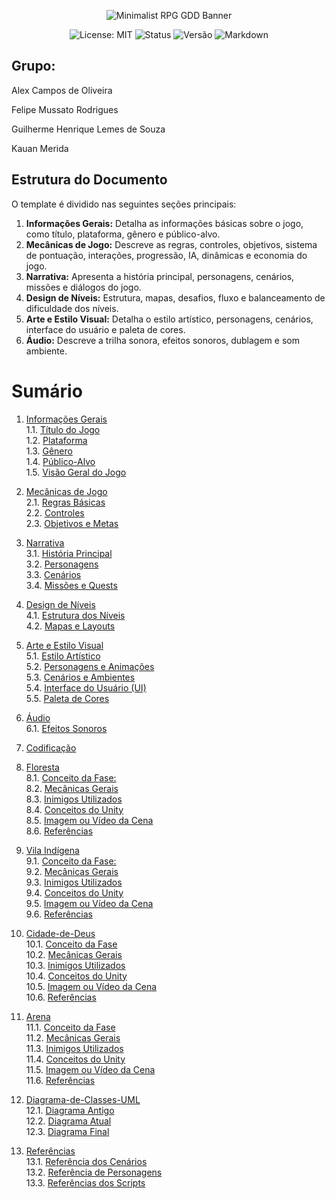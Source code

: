<p align="center">
  <img src="https://i.ibb.co/56s7K8j/292330192-445386850928422-7259301303587158181-n-jpg.png" alt="Minimalist RPG GDD Banner">
</p>

<p align="center">
  <img src="https://img.shields.io/badge/License-MIT-yellow.svg?style=for-the-badge" alt="License: MIT">
  <img src="https://img.shields.io/badge/Status-Em%20Desenvolvimento-orange?style=for-the-badge" alt="Status">
  <img src="https://img.shields.io/badge/Versão-0.2.9-blue?style=for-the-badge" alt="Versão">
  <img src="https://img.shields.io/badge/Markdown-%23%23302c9b.svg?style=for-the-badge&logo=markdown&logoColor=white" alt="Markdown">

</p>

## Grupo:

 Alex Campos de Oliveira
 
 Felipe Mussato Rodrigues
 
 Guilherme Henrique Lemes de Souza
 
 Kauan Merida



## Estrutura do Documento

O template é dividido nas seguintes seções principais:
1. **Informações Gerais:** Detalha as informações básicas sobre o jogo, como título, plataforma, gênero e público-alvo.
2. **Mecânicas de Jogo:** Descreve as regras, controles, objetivos, sistema de pontuação, interações, progressão, IA, dinâmicas e economia do jogo.
3. **Narrativa:** Apresenta a história principal, personagens, cenários, missões e diálogos do jogo.
4. **Design de Níveis:** Estrutura, mapas, desafios, fluxo e balanceamento de dificuldade dos níveis.
5. **Arte e Estilo Visual:** Detalha o estilo artístico, personagens, cenários, interface do usuário e paleta de cores.
6. **Áudio:** Descreve a trilha sonora, efeitos sonoros, dublagem e som ambiente.
<!--7. **Progresso e Salvamento:** Explica os sistemas de progressão e salvamento do jogo.
8. **Monetização:** Detalha o modelo de negócio e itens pagos.
9. **Testes e Qualidade:** Plano de testes e coleta de feedback dos jogadores.
10. **Conclusão:** Resume os principais pontos do GDD e os próximos passos no desenvolvimento do jogo.
-->
# Sumário

1. [Informações Gerais](https://github.com/Alex2024Campos/Amostradinhos_Cultural/wiki/1.-Informa%C3%A7%C3%B5es-Gerais)<br>
    1.1. [Título do Jogo](https://github.com/Alex2024Campos/Amostradinhos_Cultural/wiki/1.-Informa%C3%A7%C3%B5es-Gerais#11-título-do-jogo)<br>
    1.2. [Plataforma](https://github.com/Alex2024Campos/Amostradinhos_Cultural/wiki/1.-Informa%C3%A7%C3%B5es-Gerais#12-plataforma)<br>
    1.3. [Gênero](https://github.com/Alex2024Campos/Amostradinhos_Cultural/wiki/1.-Informa%C3%A7%C3%B5es-Gerais#13-gênero)<br>
    1.4. [Público-Alvo](https://github.com/Alex2024Campos/Amostradinhos_Cultural/wiki/1.-Informa%C3%A7%C3%B5es-Gerais#14-público-alvo)<br>
    1.5. [Visão Geral do Jogo](https://github.com/Alex2024Campos/Amostradinhos_Cultural/wiki/1.-Informa%C3%A7%C3%B5es-Gerais#15-visão-geral-do-jogo)<br>

2. [Mecânicas de Jogo](https://github.com/Alex2024Campos/Amostradinhos_Cultural/wiki/2.-Mecânicas-de-Jogo)<br>
    2.1. [Regras Básicas](https://github.com/Alex2024Campos/Amostradinhos_Cultural/wiki/2.-Mecânicas-de-Jogo#21-regras-básicas)<br>
    2.2. [Controles](https://github.com/Alex2024Campos/Amostradinhos_Cultural/wiki/2.-Mecânicas-de-Jogo#22-controles)<br>
    2.3. [Objetivos e Metas](https://github.com/Alex2024Campos/Amostradinhos_Cultural/wiki/2.-Mecânicas-de-Jogo#23-objetivos-e-metas)<br>

3. [Narrativa](https://github.com/Alex2024Campos/Amostradinhos_Cultural/wiki/3.-Narrativa)<br>
    3.1. [História Principal](https://github.com/Alex2024Campos/Amostradinhos_Cultural/wiki/3.-Narrativa#31-história-principal)<br>
     3.2. [Personagens](https://github.com/Alex2024Campos/Amostradinhos_Cultural/wiki/3.-Narrativa#32-personagens)<br>
    3.3. [Cenários](https://github.com/Alex2024Campos/Amostradinhos_Cultural/wiki/3.-Narrativa#33-cenários)<br>
    3.4. [Missões e Quests](https://github.com/Alex2024Campos/Amostradinhos_Cultural/wiki/3.-Narrativa#34-missões-e-quests)<br>

4. [Design de Níveis](https://github.com/Alex2024Campos/Amostradinhos_Cultural/wiki/4.-Design-de-Níveis)<br>
    4.1. [Estrutura dos Níveis](https://github.com/Alex2024Campos/Amostradinhos_Cultural/wiki/4.-Design-de-Níveis#41-estrutura-dos-níveis)<br>
    4.2. [Mapas e Layouts](https://github.com/Alex2024Campos/Amostradinhos_Cultural/wiki/4.-Design-de-Níveis#42-mapas-e-layouts)<br>

5. [Arte e Estilo Visual](https://github.com/Alex2024Campos/Amostradinhos_Cultural/wiki/5.-Arte-e-Estilo-Visual)<br>
    5.1. [Estilo Artístico](https://github.com/Alex2024Campos/Amostradinhos_Cultural/wiki/5.-Arte-e-Estilo-Visual#51-estilo-artístico)<br>
    5.2. [Personagens e Animações](https://github.com/Alex2024Campos/Amostradinhos_Cultural/wiki/5.-Arte-e-Estilo-Visual#52-personagens-e-animações)<br>
    5.3. [Cenários e Ambientes](https://github.com/Alex2024Campos/Amostradinhos_Cultural/wiki/5.-Arte-e-Estilo-Visual#53-cenários-e-ambientes)<br>
    5.4. [Interface do Usuário (UI)](https://github.com/Alex2024Campos/Amostradinhos_Cultural/wiki/5.-Arte-e-Estilo-Visual#54-interface-do-usuário-ui)<br>
    5.5. [Paleta de Cores](https://github.com/Alex2024Campos/Amostradinhos_Cultural/wiki/5.-Arte-e-Estilo-Visual#55-paleta-de-cores)<br>

6. [Áudio](https://github.com/Alex2024Campos/Amostradinhos_Cultural/wiki/6.-Áudio)<br>
    6.1. [Efeitos Sonoros](https://github.com/Alex2024Campos/Amostradinhos_Cultural/wiki/6.-Áudio#62-efeitos-sonoros)<br>

7. [Codificação](https://github.com/Alex2024Campos/Amostradinhos_Cultural/wiki/7.-Codifica%C3%A7%C3%A3o)<br>

8. [Floresta](https://github.com/Alex2024Campos/Amostradinhos_Cultural/wiki/8.-Floresta)<br>
   8.1. [Conceito da Fase:](https://github.com/Alex2024Campos/Amostradinhos_Cultural/wiki/8.-Floresta#81-conceito-da-fase)<br>
   8.2. [Mecânicas Gerais](https://github.com/Alex2024Campos/Amostradinhos_Cultural/wiki/8.-Floresta#82-mec%C3%A2nicas-gerais-da-cena)<br>
   8.3. [Inimigos Utilizados](http://github.com/Alex2024Campos/Amostradinhos_Cultural/wiki/8.-Floresta#83-inimigos-utilizados)<br>
   8.4. [Conceitos do Unity](https://github.com/Alex2024Campos/Amostradinhos_Cultural/wiki/8.-Floresta#84-conceitos-do-unity)<br>
   8.5. [Imagem ou Vídeo da Cena](https://github.com/Alex2024Campos/Amostradinhos_Cultural/wiki/8.-Floresta#85-imagem-ou-v%C3%ADdeo-da-cena)<br>
   8.6. [Referências](https://github.com/Alex2024Campos/Amostradinhos_Cultural/wiki/8.-Floresta#86-refer%C3%AAncias)<br>
   
9. [Vila Indígena](https://github.com/Alex2024Campos/Amostradinhos_Cultural/wiki/9.-Vila-Ind%C3%ADgena)<br>
   9.1. [Conceito da Fase:](https://github.com/Alex2024Campos/Amostradinhos_Cultural/wiki/9.-Vila-Ind%C3%ADgena#91-conceito-da-fase)<br>
   9.2. [Mecânicas Gerais](https://github.com/Alex2024Campos/Amostradinhos_Cultural/wiki/9.-Vila-Ind%C3%ADgena#92-mec%C3%A2nicas-gerais-da-cena)<br>
   9.3. [Inimigos Utilizados](https://github.com/Alex2024Campos/Amostradinhos_Cultural/wiki/9.-Vila-Ind%C3%ADgena#93-inimigos-utilizados)<br>
   9.4. [Conceitos do Unity](https://github.com/Alex2024Campos/Amostradinhos_Cultural/wiki/9.-Vila-Ind%C3%ADgena#94-conceitos-do-unity)<br>
   9.5. [Imagem ou Vídeo da Cena](https://github.com/Alex2024Campos/Amostradinhos_Cultural/wiki/9.-Vila-Ind%C3%ADgena#95-imagem-ou-v%C3%ADdeo-da-cena)<br>
   9.6. [Referências](https://github.com/Alex2024Campos/Amostradinhos_Cultural/wiki/9.-Vila-Ind%C3%ADgena#96-refer%C3%AAncias)<br>
   
10. [Cidade-de-Deus](https://github.com/Alex2024Campos/Amostradinhos_Cultural/wiki/10.-Cidade-de-Deus) <br>
   10.1. [Conceito da Fase](https://github.com/Alex2024Campos/Amostradinhos_Cultural/wiki/10.-Cidade-de-Deus#101-conceito-da-fase)<br>
   10.2. [Mecânicas Gerais](https://github.com/Alex2024Campos/Amostradinhos_Cultural/wiki/10.-Cidade-de-Deus#102-mec%C3%A2nicas-gerais-da-cena)<br>
   10.3. [Inimigos Utilizados](https://github.com/Alex2024Campos/Amostradinhos_Cultural/wiki/10.-Cidade-de-Deus#103-inimigos-utilizados)<br>
   10.4. [Conceitos do Unity](https://github.com/Alex2024Campos/Amostradinhos_Cultural/wiki/10.-Cidade-de-Deus#104-conceitos-do-unity)<br>
   10.5. [Imagem ou Vídeo da Cena](https://github.com/Alex2024Campos/Amostradinhos_Cultural/wiki/10.-Cidade-de-Deus#105-imagem-ou-v%C3%ADdeo-da-cena)<br>
   10.6. [Referências](https://github.com/Alex2024Campos/Amostradinhos_Cultural/wiki/10.-Cidade-de-Deus#106-refer%C3%AAncias)<br>
   
11. [Arena](https://github.com/Alex2024Campos/Amostradinhos_Cultural/wiki/11.-Arena) <br>
   11.1. [Conceito da Fase](https://github.com/Alex2024Campos/Amostradinhos_Cultural/wiki/11.-Arena#111-conceito-da-fase)<br> 
   11.2. [Mecânicas Gerais](https://github.com/Alex2024Campos/Amostradinhos_Cultural/wiki/11.-Arena#112-mec%C3%A2nicas-gerais-da-cena)<br>
   11.3. [Inimigos Utilizados](https://github.com/Alex2024Campos/Amostradinhos_Cultural/wiki/11.-Arena#113-inimigos-utilizados)<br>
   11.4. [Conceitos do Unity](https://github.com/Alex2024Campos/Amostradinhos_Cultural/wiki/11.-Arena#114-conceitos-do-unity)<br>
   11.5. [Imagem ou Vídeo da Cena](https://github.com/Alex2024Campos/Amostradinhos_Cultural/wiki/11.-Arena#115-imagem-ou-v%C3%ADdeo-da-cena)<br>
   11.6. [Referências](https://github.com/Alex2024Campos/Amostradinhos_Cultural/wiki/11.-Arena#116-refer%C3%AAncias-utilizados)<br>

12. [Diagrama-de-Classes-UML](https://github.com/Alex2024Campos/Amostradinhos_Cultural/wiki/12.-Diagrama-de-Classes-UML) <br>
    12.1. [Diagrama Antigo](https://github.com/Alex2024Campos/Amostradinhos_Cultural/wiki/11.-Arena#115-imagem-ou-v%C3%ADdeo-da-cena)<br>
    12.2. [Diagrama Atual](https://github.com/Alex2024Campos/Amostradinhos_Cultural/wiki/11.-Arena#115-imagem-ou-v%C3%ADdeo-da-cena)<br>
    12.3. [Diagrama Final](https://github.com/Alex2024Campos/Amostradinhos_Cultural/wiki/12.-Diagrama-de-Classes-UML#123-diagrama-final-corrigido)<br>

13. [Referências](https://github.com/Alex2024Campos/Amostradinhos_Cultural/wiki/13.-Refer%C3%AAncias) <br>
    13.1. [Referência dos Cenários](https://github.com/Alex2024Campos/Amostradinhos_Cultural/wiki/13.-Refer%C3%AAncias#131-refer%C3%AAncias-dos-cen%C3%A1rios)<br>
    13.2. [Referência de Personagens](https://github.com/Alex2024Campos/Amostradinhos_Cultural/wiki/13.-Refer%C3%AAncias#132-refer%C3%AAncias-dos-personagens)<br>
    13.3. [Referências dos Scripts](https://github.com/Alex2024Campos/Amostradinhos_Cultural/wiki/13.-Refer%C3%AAncias#133-refer%C3%AAncias-dos-scripts)<br>


